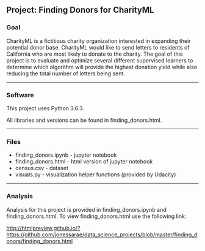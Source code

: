 ## Project: Finding Donors for CharityML

### Goal 
CharityML is a fictitious charity organization interested in expanding their potential donor base. CharityML would like to send letters to residents of California who are most likely to donate to the charity. The goal of this project is to evaluate and optimize several different supervised learners to determine which algorithm will provide the highest donation yield while also reducing the total number of letters being sent. 

- - - -

### Software

This project uses Python 3.6.3.

All libraries and versions can be found in finding_donors.html. 
- - - -
### Files

* finding_donors.ipynb - jupyter notebook 
* finding_donors.html -  html version of jupyter notebook
* census.csv - dataset
* visuals.py - visualization helper functions (provided by Udacity) 
- - - -
### Analysis

Analysis for this project is provided in finding_donors.ipynb and finding_donors.html.
To view finding_donors.html use the following link:

http://htmlpreview.github.io/?https://github.com/jonessarae/data_science_projects/blob/master/finding_donors/finding_donors.html




